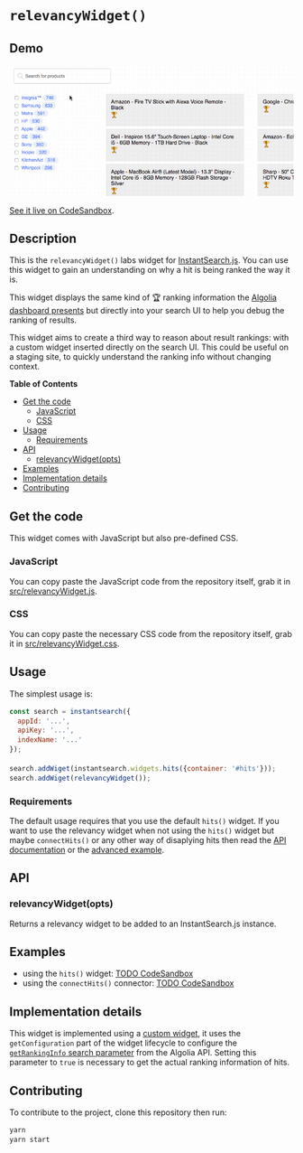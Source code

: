 # `relevancyWidget()`

## Demo

![demo of relevancyWidget](demo.gif)

[See it live on CodeSandbox](https://codesandbox.io/s/vq8kmjn8m5).

## Description

This is the `relevancyWidget()` labs widget for [InstantSearch.js](https://community.algolia.com/instantsearch.js/). You can use this widget to gain an understanding on why a hit is being ranked the way it is.

This widget displays the same kind of 🏆 ranking information the [Algolia dashboard presents](https://www.algolia.com/doc/tutorials/full-text-search/relevance/how-to-troubleshoot-relevance) but directly into your search UI to help you debug the ranking of results.

This widget aims to create a third way to reason about result rankings: with a custom widget inserted directly on the search UI. This could be useful on a staging site, to quickly understand the ranking info without changing context.

<!-- START doctoc generated TOC please keep comment here to allow auto update -->
<!-- DON'T EDIT THIS SECTION, INSTEAD RE-RUN doctoc TO UPDATE -->
**Table of Contents**

- [Get the code](#get-the-code)
  - [JavaScript](#javascript)
  - [CSS](#css)
- [Usage](#usage)
  - [Requirements](#requirements)
- [API](#api)
  - [relevancyWidget(opts)](#relevancywidgetopts)
- [Examples](#examples)
- [Implementation details](#implementation-details)
- [Contributing](#contributing)

<!-- END doctoc generated TOC please keep comment here to allow auto update -->

## Get the code

This widget comes with JavaScript but also pre-defined CSS.

### JavaScript

You can copy paste the JavaScript code from the repository itself, grab it in [src/relevancyWidget.js](src/relevancyWidget.js).

### CSS

You can copy paste the necessary CSS code from the repository itself, grab it in [src/relevancyWidget.css](src/relevancyWidget.css).

## Usage

The simplest usage is:

```js
const search = instantsearch({
  appId: '...',
  apiKey: '...',
  indexName: '...'
});

search.addWiget(instantsearch.widgets.hits({container: '#hits'}));
search.addWiget(relevancyWidget());
```

### Requirements

The default usage requires that you use the default `hits()` widget. If you want to use the relevancy widget when not using the `hits()` widget but maybe `connectHits()` or any other way of disaplying hits then read the [API documentation](#api) or the [advanced example](#without-using-the-hits-widget).

## API

### relevancyWidget(opts)

Returns a relevancy widget to be added to an InstantSearch.js instance.

## Examples

- using the `hits()` widget: [TODO CodeSandbox](TODO)
- using the `connectHits()` connector: [TODO CodeSandbox](TODO)

## Implementation details

This widget is implemented using a [custom widget](https://community.algolia.com/instantsearch.js/v2/guides/custom-widget.html), it uses the `getConfiguration` part of the widget lifecycle to configure the [`getRankingInfo` search parameter](https://www.algolia.com/doc/api-reference/api-parameters/getRankingInfo/) from the Algolia API. Setting this parameter to `true` is necessary to get the actual ranking information of hits.

## Contributing

To contribute to the project, clone this repository then run:

```sh
yarn
yarn start
```

